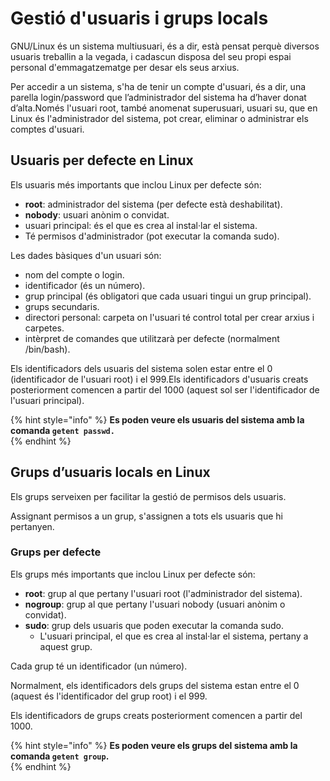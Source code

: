 # Gestió d'usuaris i grups locals

GNU/Linux és un sistema multiusuari, és a dir, està pensat perquè diversos usuaris treballin a la vegada, i cadascun disposa del seu propi espai personal d'emmagatzematge per desar els seus arxius.

Per accedir a un sistema, s'ha de tenir un compte d'usuari, és a dir, una parella login/password que l’administrador del sistema ha d’haver donat d’alta.Només l'usuari root, també anomenat superusuari, usuari su, que en Linux és l'administrador del sistema, pot crear, eliminar o administrar els comptes d'usuari.

## **Usuaris per defecte en Linux** 

Els usuaris més importants que inclou Linux per defecte són:

* **root**: administrador del sistema \(per defecte està deshabilitat\).
* **nobody**: usuari anònim o convidat.
* usuari principal: és el que es crea al instal·lar el sistema.
* Té permisos d'administrador \(pot executar la comanda sudo\).

Les dades bàsiques d'un usuari són:

* nom del compte o login.
* identificador \(és un número\).
* grup principal \(és obligatori que cada usuari tingui un grup principal\).
* grups secundaris.
* directori personal: carpeta on l'usuari té control total per crear arxius i carpetes.
* intèrpret de comandes que utilitzarà per defecte \(normalment /bin/bash\).

Els identificadors dels usuaris del sistema solen estar entre el 0 \(identificador de l'usuari root\) i el 999.Els identificadors d'usuaris creats posteriorment comencen a partir del 1000 \(aquest sol ser l'identificador de l'usuari principal\).

{% hint style="info" %}
**Es poden veure els usuaris del sistema amb la comanda `getent passwd.`**  
{% endhint %}

## **Grups d’usuaris locals en Linux** 

Els grups serveixen per facilitar la gestió de permisos dels usuaris.

Assignant permisos a un grup, s'assignen a tots els usuaris que hi pertanyen.

### Grups per defecte

Els grups més importants que inclou Linux per defecte són:

* **root**: grup al que pertany l'usuari root \(l'administrador del sistema\).
* **nogroup**: grup al que pertany l'usuari nobody \(usuari anònim o convidat\).
* **sudo**: grup dels usuaris que poden executar la comanda sudo.
  * L'usuari principal, el que es crea al instal·lar el sistema, pertany a aquest grup.

Cada grup té un identificador \(un número\).

Normalment, els identificadors dels grups del sistema estan entre el 0 \(aquest és l'identificador del grup root\) i el 999.

Els identificadors de grups creats posteriorment comencen a partir del 1000.  


{% hint style="info" %}
**Es poden veure els grups del sistema amb la comanda `getent group`.**  
{% endhint %}



